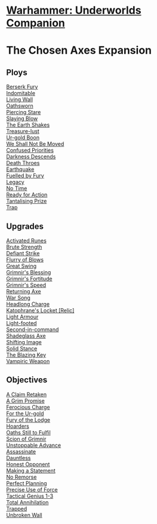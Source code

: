 # [Warhammer: Underworlds Companion](https://guidokessels.github.io/wh-underworlds)

  

# The Chosen Axes Expansion

## Ploys
[Berserk Fury](https://guidokessels.github.io/wh-underworlds/cards/berserk-fury.md)<br />[Indomitable](https://guidokessels.github.io/wh-underworlds/cards/indomitable.md)<br />[Living Wall](https://guidokessels.github.io/wh-underworlds/cards/living-wall.md)<br />[Oathsworn](https://guidokessels.github.io/wh-underworlds/cards/oathsworn.md)<br />[Piercing Stare](https://guidokessels.github.io/wh-underworlds/cards/piercing-stare.md)<br />[Slaying Blow](https://guidokessels.github.io/wh-underworlds/cards/slaying-blow.md)<br />[The Earth Shakes](https://guidokessels.github.io/wh-underworlds/cards/the-earth-shakes.md)<br />[Treasure-lust](https://guidokessels.github.io/wh-underworlds/cards/treasure-lust.md)<br />[Ur-gold Boon](https://guidokessels.github.io/wh-underworlds/cards/ur-gold-boon.md)<br />[We Shall Not Be Moved](https://guidokessels.github.io/wh-underworlds/cards/we-shall-not-be-moved.md)<br />[Confused Priorities](https://guidokessels.github.io/wh-underworlds/cards/confused-priorities.md)<br />[Darkness Descends](https://guidokessels.github.io/wh-underworlds/cards/darkness-descends.md)<br />[Death Throes](https://guidokessels.github.io/wh-underworlds/cards/death-throes.md)<br />[Earthquake](https://guidokessels.github.io/wh-underworlds/cards/earthquake.md)<br />[Fuelled by Fury](https://guidokessels.github.io/wh-underworlds/cards/fuelled-by-fury.md)<br />[Legacy](https://guidokessels.github.io/wh-underworlds/cards/legacy.md)<br />[No Time](https://guidokessels.github.io/wh-underworlds/cards/no-time.md)<br />[Ready for Action](https://guidokessels.github.io/wh-underworlds/cards/ready-for-action.md)<br />[Tantalising Prize](https://guidokessels.github.io/wh-underworlds/cards/tantalising-prize.md)<br />[Trap](https://guidokessels.github.io/wh-underworlds/cards/trap.md)

## Upgrades
[Activated Runes](https://guidokessels.github.io/wh-underworlds/cards/activated-runes.md)<br />[Brute Strength](https://guidokessels.github.io/wh-underworlds/cards/brute-strength.md)<br />[Defiant Strike](https://guidokessels.github.io/wh-underworlds/cards/defiant-strike.md)<br />[Flurry of Blows](https://guidokessels.github.io/wh-underworlds/cards/flurry-of-blows.md)<br />[Great Swing](https://guidokessels.github.io/wh-underworlds/cards/great-swing.md)<br />[Grimnir's Blessing](https://guidokessels.github.io/wh-underworlds/cards/grimnirs-blessing.md)<br />[Grimnir's Fortitude](https://guidokessels.github.io/wh-underworlds/cards/grimnirs-fortitude.md)<br />[Grimnir's Speed](https://guidokessels.github.io/wh-underworlds/cards/grimnirs-speed.md)<br />[Returning Axe](https://guidokessels.github.io/wh-underworlds/cards/returning-axe.md)<br />[War Song](https://guidokessels.github.io/wh-underworlds/cards/war-song.md)<br />[Headlong Charge](https://guidokessels.github.io/wh-underworlds/cards/headlong-charge.md)<br />[Katophrane's Locket [Relic]](https://guidokessels.github.io/wh-underworlds/cards/katophranes-locket-[relic].md)<br />[Light Armour](https://guidokessels.github.io/wh-underworlds/cards/light-armour.md)<br />[Light-footed](https://guidokessels.github.io/wh-underworlds/cards/light-footed.md)<br />[Second-in-command](https://guidokessels.github.io/wh-underworlds/cards/second-in-command.md)<br />[Shadeglass Axe](https://guidokessels.github.io/wh-underworlds/cards/shadeglass-axe.md)<br />[Shifting Image](https://guidokessels.github.io/wh-underworlds/cards/shifting-image.md)<br />[Solid Stance](https://guidokessels.github.io/wh-underworlds/cards/solid-stance.md)<br />[The Blazing Key](https://guidokessels.github.io/wh-underworlds/cards/the-blazing-key.md)<br />[Vampiric Weapon](https://guidokessels.github.io/wh-underworlds/cards/vampiric-weapon.md)

## Objectives
[A Claim Retaken](https://guidokessels.github.io/wh-underworlds/cards/a-claim-retaken.md)<br />[A Grim Promise](https://guidokessels.github.io/wh-underworlds/cards/a-grim-promise.md)<br />[Ferocious Charge](https://guidokessels.github.io/wh-underworlds/cards/ferocious-charge.md)<br />[For the Ur-gold](https://guidokessels.github.io/wh-underworlds/cards/for-the-ur-gold.md)<br />[Fury of the Lodge](https://guidokessels.github.io/wh-underworlds/cards/fury-of-the-lodge.md)<br />[Hoarders](https://guidokessels.github.io/wh-underworlds/cards/hoarders.md)<br />[Oaths Still to Fulfil](https://guidokessels.github.io/wh-underworlds/cards/oaths-still-to-fulfil.md)<br />[Scion of Grimnir](https://guidokessels.github.io/wh-underworlds/cards/scion-of-grimnir.md)<br />[Unstoppable Advance](https://guidokessels.github.io/wh-underworlds/cards/unstoppable-advance.md)<br />[Assassinate](https://guidokessels.github.io/wh-underworlds/cards/assassinate.md)<br />[Dauntless](https://guidokessels.github.io/wh-underworlds/cards/dauntless.md)<br />[Honest Opponent](https://guidokessels.github.io/wh-underworlds/cards/honest-opponent.md)<br />[Making a Statement](https://guidokessels.github.io/wh-underworlds/cards/making-a-statement.md)<br />[No Remorse](https://guidokessels.github.io/wh-underworlds/cards/no-remorse.md)<br />[Perfect Planning](https://guidokessels.github.io/wh-underworlds/cards/perfect-planning.md)<br />[Precise Use of Force](https://guidokessels.github.io/wh-underworlds/cards/precise-use-of-force.md)<br />[Tactical Genius 1-3](https://guidokessels.github.io/wh-underworlds/cards/tactical-genius-1-3.md)<br />[Total Annihilation](https://guidokessels.github.io/wh-underworlds/cards/total-annihilation.md)<br />[Trapped](https://guidokessels.github.io/wh-underworlds/cards/trapped.md)<br />[Unbroken Wall](https://guidokessels.github.io/wh-underworlds/cards/unbroken-wall.md)
